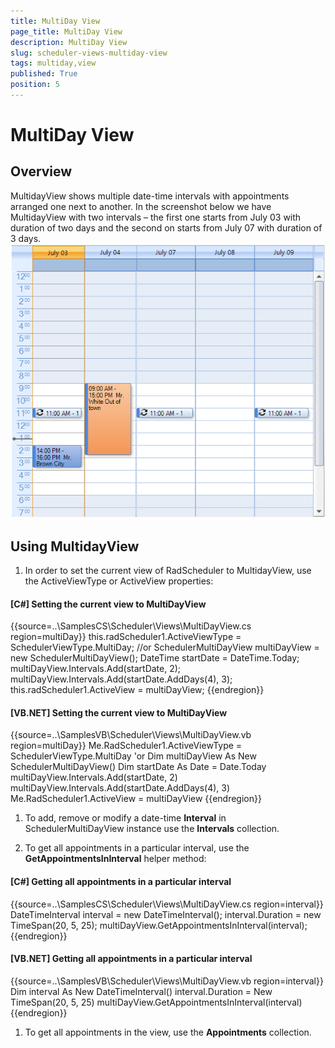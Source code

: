 ```yaml
---
title: MultiDay View
page_title: MultiDay View
description: MultiDay View
slug: scheduler-views-multiday-view
tags: multiday,view
published: True
position: 5
---
```


# MultiDay View





## Overview



MultidayView shows multiple date-time intervals with appointments arranged one next to another. In the screenshot below we have MultidayView with two intervals – the first one starts from July 03 with duration of two days and the second on starts from July 07 with duration of 3 days.![scheduler-views-multiday-view 001](images/scheduler-views-multiday-view001.png)

## Using MultidayView





1. In order to set the current view of RadScheduler to MultidayView, use the ActiveViewType or ActiveView properties:

#### __[C#] Setting the current view to MultiDayView__

{{source=..\SamplesCS\Scheduler\Views\MultiDayView.cs region=multiDay}}
	            this.radScheduler1.ActiveViewType = SchedulerViewType.MultiDay;
	            //or
	            SchedulerMultiDayView multiDayView = new SchedulerMultiDayView();
	            DateTime startDate = DateTime.Today;
	            multiDayView.Intervals.Add(startDate, 2);
	            multiDayView.Intervals.Add(startDate.AddDays(4), 3);
	            this.radScheduler1.ActiveView = multiDayView;
	{{endregion}}



#### __[VB.NET] Setting the current view to MultiDayView__

{{source=..\SamplesVB\Scheduler\Views\MultiDayView.vb region=multiDay}}
	        Me.RadScheduler1.ActiveViewType = SchedulerViewType.MultiDay
	        'or
	        Dim multiDayView As New SchedulerMultiDayView()
	        Dim startDate As Date = Date.Today
	        multiDayView.Intervals.Add(startDate, 2)
	        multiDayView.Intervals.Add(startDate.AddDays(4), 3)
	        Me.RadScheduler1.ActiveView = multiDayView
	{{endregion}}



1. To add, remove or modify a date-time __Interval__ in SchedulerMultiDayView instance use the __Intervals__ collection.

1. To get all appointments in a particular interval, use the __GetAppointmentsInInterval__ helper method:

#### __[C#] Getting all appointments in a particular interval__

{{source=..\SamplesCS\Scheduler\Views\MultiDayView.cs region=interval}}
	            DateTimeInterval interval = new DateTimeInterval();
	            interval.Duration = new TimeSpan(20, 5, 25);
	            multiDayView.GetAppointmentsInInterval(interval);
	{{endregion}}



#### __[VB.NET] Getting all appointments in a particular interval__

{{source=..\SamplesVB\Scheduler\Views\MultiDayView.vb region=interval}}
	        Dim interval As New DateTimeInterval()
	        interval.Duration = New TimeSpan(20, 5, 25)
	        multiDayView.GetAppointmentsInInterval(interval)
	{{endregion}}



1. To get all appointments in the view, use the __Appointments__ collection.
